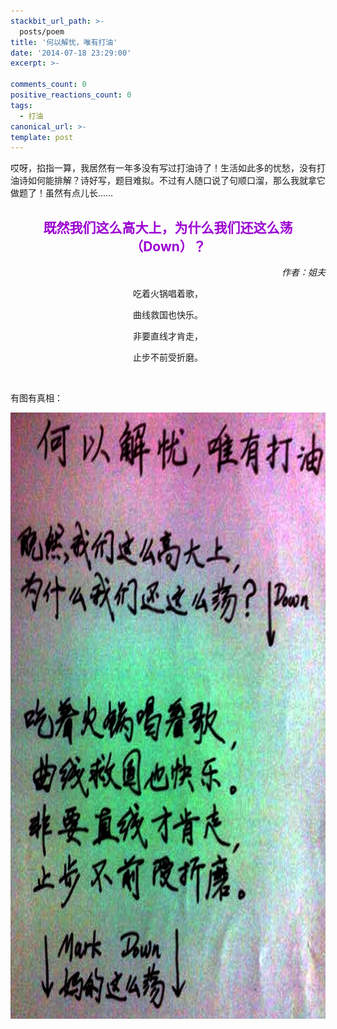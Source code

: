 ```yaml
---
stackbit_url_path: >-
  posts/poem
title: '何以解忧，唯有打油'
date: '2014-07-18 23:29:00'
excerpt: >-
  
comments_count: 0
positive_reactions_count: 0
tags: 
  - 打油
canonical_url: >-
template: post
---
```

<p>哎呀，掐指一算，我居然有一年多没有写过打油诗了！生活如此多的忧愁，没有打油诗如何能排解？诗好写，题目难拟。不过有人随口说了句顺口溜，那么我就拿它做题了！虽然有点儿长……</p> <div class="poem"> <h2 align="center"><font color="#9b00d3">既然我们这么高大上，为什么我们还这么荡（Down）？</font></h2>  <p align="right"><em>作者：姐夫</em></p>  <p align="center">吃着火锅唱着歌，</p>  <p align="center">曲线救国也快乐。</p>  <p align="center">非要直线才肯走，</p>  <p align="center">止步不前受折磨。</p>  </div><p>&#160;</p>  <p>有图有真相：</p>  <p><a href="https://raw.githubusercontent.com/Jeff-Tian/blogengine.net/master/Source/BlogEngine/BlogEngine.NET/App_Data/files/WP_001433.jpg"><img title="WP_001433" style="border-top: 0px; border-right: 0px; background-image: none; border-bottom: 0px; padding-top: 0px; padding-left: 0px; border-left: 0px; display: inline; padding-right: 0px" border="0" alt="WP_001433" src="https://raw.githubusercontent.com/Jeff-Tian/blogengine.net/master/Source/BlogEngine/BlogEngine.NET/App_Data/files/WP_001433_thumb.jpg" width="795" height="970" /></a></p>